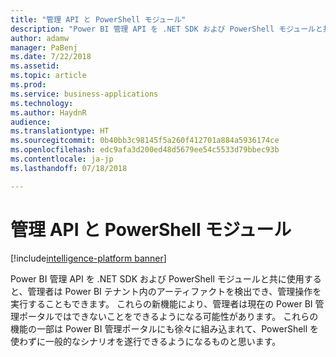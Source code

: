 ```yaml
---
title: "管理 API と PowerShell モジュール"
description: "Power BI 管理 API を .NET SDK および PowerShell モジュールと共に使用すると、管理者は Power BI テナント内のアーティファクトを検出でき、管理操作を実行することもできます"
author: adamw
manager: PaBenj
ms.date: 7/22/2018
ms.assetid: 
ms.topic: article
ms.prod: 
ms.service: business-applications
ms.technology: 
ms.author: HaydnR
audience: 
ms.translationtype: HT
ms.sourcegitcommit: 0b40bb3c98145f5a260f412701a884a5936174ce
ms.openlocfilehash: edc9afa3d200ed48d5679ee54c5533d79bbec93b
ms.contentlocale: ja-jp
ms.lasthandoff: 07/18/2018

---
```

# <a name="admin-apis-and-powershell-module"></a>管理 API と PowerShell モジュール

[!include[intelligence-platform banner](../../includes/intelligence-platform.md)]

Power BI 管理 API を .NET SDK および PowerShell モジュールと共に使用すると、管理者は Power BI テナント内のアーティファクトを検出でき、管理操作を実行することもできます。 これらの新機能により、管理者は現在の Power BI 管理ポータルではできないことをできるようになる可能性があります。 これらの機能の一部は Power BI 管理ポータルにも徐々に組み込まれて、PowerShell を使わずに一般的なシナリオを遂行できるようになるものと思います。

